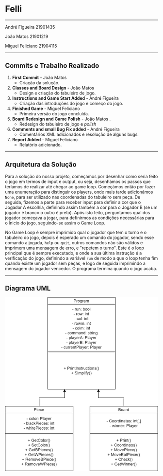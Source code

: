  # Felli

 ---
 André Figueira 21901435
 
 João Matos 21901219

 Miguel Feliciano 21904115
 
 ---

## Commits e Trabalho  Realizado

1. **First Commit** - João Matos
    - Criação da solução.
2. **Classes and Board Design** - João Matos
    - Design e criação do tabuleiro de jogo.
3. **Instructions and Game Start Added** - André Figueira
    - Criação das introduções do jogo e começo do jogo.
4. **Finished Game** - Miguel Feliciano
    - Primeira versão do jogo concluída.
5. **Board Redesign and Game Polish** - João Matos .
    - Redesign do tabuleiro de jogo e *polish*
6. **Comments and small Bug Fix added** - André Figueira 
    - Comentários XML adicionados e resolução de alguns bugs.
7. **Report Added** - Miguel Feliciano
    - Relatório adicionado.

---

## **Arquitetura da Solução**  

Para a solução do nosso projeto, começámos por desenhar como seria feito o jogo em termos de input e output, ou seja, desenhámos os passos que teríamos de realizar até chegar ao game loop. Começámos então por fazer uma enumeração para distinguir os players, onde mais tarde adicionámos `None`, para ser utilizado nas coordenadas do tabuleiro sem peça. De seguida, fizemos a parte para receber input para definir a cor que o Jogador A escolhia, definindo assim também a cor para o Jogador B (se um jogador é branco o outro é preto). Após isto feito, perguntamos qual dos jogador começava a jogar, para definirmos as condições necessárias para o ínicio do jogo, seguindo-se assim o Game Loop.

No Game Loop é sempre imprimido qual o jogador que tem o turno e o tabuleiro do jogo, depois é esperado um comando do jogador, sendo esse comando a jogada, `help` ou `quit`, outros comandos não são válidos e imprimem uma mensagem de erro, e "repetem o turno". Este é o loop principal que é sempre executado, e onde a sua última instrução é a verificação do jogo, definindo a variável `run` de modo a que o loop tenha fim quando existe um jogador sem peças, e logo de seguida imprimindo a mensagem do jogador vencedor. O programa termina quando o jogo acaba.

---
## **Diagrama UML**

![Diagrama UML](FelliUML.png)
